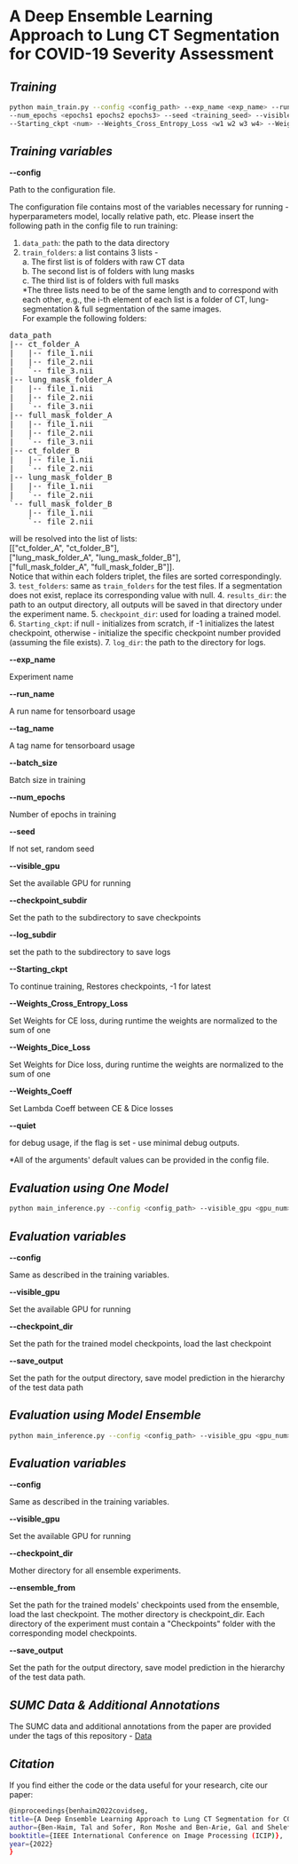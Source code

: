 # A Deep Ensemble Learning Approach to Lung CT Segmentation for COVID-19 Severity Assessment

## _Training_
```sh
python main_train.py --config <config_path> --exp_name <exp_name> --run_name <run_name> --tag_name <tag_name> --batch_size <batch_size>
--num_epochs <epochs1 epochs2 epochs3> --seed <training_seed> --visible_gpu <gpu_num> --checkpoint_subdir <checkpoint_path> --log_subdir <log_path> 
--Starting_ckpt <num> --Weights_Cross_Entropy_Loss <w1 w2 w3 w4> --Weights_Dice_Loss <w1 w2 w3 w4> --Weights_Coeff <lambda> --quiet
```
## _Training variables_
**--config**

Path to the configuration file.

The configuration file contains most of the variables necessary for running - hyperparameters model, locally relative path, etc.
Please insert the following path in the config file to run training:

1. `data_path`: the path to the data directory
2. `train_folders`: a list contains 3 lists - \
a. The first list is of folders with raw CT data\
b. The second list is of folders with lung masks\
c. The third list is of folders with full masks\
*The three lists need to be of the same length and to correspond with each other, e.g., the i-th element of each list is a folder of CT, lung-segmentation & full segmentation of the same images.\
For example the following folders:
<pre>
data_path
|-- ct_folder_A
|   |-- file_1.nii
|   |-- file_2.nii
|   `-- file_3.nii
|-- lung_mask_folder_A
|   |-- file_1.nii
|   |-- file_2.nii
|   `-- file_3.nii
|-- full_mask_folder_A
|   |-- file_1.nii
|   |-- file_2.nii
|   `-- file_3.nii
|-- ct_folder_B
|   |-- file_1.nii
|   `-- file_2.nii
|-- lung_mask_folder_B
|   |-- file_1.nii
|   `-- file_2.nii
`-- full_mask_folder_B
    |-- file_1.nii
    `-- file_2.nii
</pre>
will be resolved into the list of lists:\
[["ct_folder_A", "ct_folder_B"],\
["lung_mask_folder_A", "lung_mask_folder_B"],\
["full_mask_folder_A", "full_mask_folder_B"]].\
Notice that within each folders triplet, the files are sorted correspondingly.
3.  `test_folders`: same as `train_folders` for the test files. If a segmentation does not exist, replace its corresponding value with null.
4. `results_dir`: the path to an output directory, all outputs will be saved in that directory under the experiment name.
5. `checkpoint_dir`: used for loading a trained model.
6. `Starting_ckpt`: if null - initializes from scratch, if -1 initializes the latest checkpoint, otherwise - initialize the specific checkpoint number provided (assuming the file exists).
7. `log_dir`: the path to the directory for logs.


**--exp_name**

Experiment name

**--run_name**

A run name for tensorboard usage

**--tag_name**

A tag name for tensorboard usage

**--batch_size**

Batch size in training

**--num_epochs**

Number of epochs in training

**--seed**

If not set, random seed

**--visible_gpu**

Set the available GPU for running

**--checkpoint_subdir**

Set the path to the subdirectory to save checkpoints

**--log_subdir**

set the path to the subdirectory to save logs

**--Starting_ckpt**

To continue training, Restores checkpoints, -1 for latest

**--Weights_Cross_Entropy_Loss**

Set Weights for CE loss, during runtime the weights are normalized to the sum of one

**--Weights_Dice_Loss**

Set Weights for Dice loss, during runtime the weights are normalized to the sum of one

**--Weights_Coeff**

Set Lambda Coeff between CE & Dice losses

**--quiet**

for debug usage, if the flag is set - use minimal debug outputs.

*All of the arguments' default values can be provided in the config file.
## _Evaluation using One Model_
```sh
python main_inference.py --config <config_path> --visible_gpu <gpu_num> --checkpoint_dir <checkpoint_path> --save_output <output_path>
```
## _Evaluation variables_
**--config**

Same as described in the training variables.

**--visible_gpu**

Set the available GPU for running

**--checkpoint_dir**

Set the path for the trained model checkpoints, load the last checkpoint

**--save_output**

Set the path for the output directory, save model prediction in the hierarchy of the test data path

## _Evaluation using Model Ensemble_
```sh
python main_inference.py --config <config_path> --visible_gpu <gpu_num> --checkpoint_dir <checkpoint_path> --ensemble_from <path1 path2 path3 ...> --save_output <output_path> --ensemble
```
## _Evaluation variables_
**--config**

Same as described in the training variables.

**--visible_gpu**

Set the available GPU for running

**--checkpoint_dir**

Mother directory for all ensemble experiments.

**--ensemble_from**

Set the path for the trained models' checkpoints used from the ensemble, load the last checkpoint. The mother directory is checkpoint_dir. Each directory of the experiment must contain a "Checkpoints" folder with the corresponding model checkpoints.

**--save_output**

Set the path for the output directory, save model prediction in the hierarchy of the test data path.

## _SUMC Data & Additional Annotations_
The SUMC data and additional annotations from the paper are provided under the tags of this repository - [Data](https://github.com/talbenha/covid-seg/releases/tag/additional-annotations)

## _Citation_
If you find either the code or the data useful for your research, cite our paper:
```sh
@inproceedings{benhaim2022covidseg,
title={A Deep Ensemble Learning Approach to Lung CT Segmentation for COVID-19 Severity Assessment},
author={Ben-Haim, Tal and Sofer, Ron Moshe and Ben-Arie, Gal and Shelef, Ilan and Riklin-Raviv, Tammy},
booktitle={IEEE International Conference on Image Processing (ICIP)},
year={2022}
}
```
